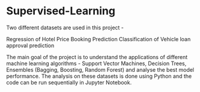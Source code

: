# Supervised-Learning
Two different datasets are used in this project -

Regression of Hotel Price Booking Prediction
Classification of Vehicle loan approval prediction

The main goal of the project is to understand the applications of different machine learning algorithms - Support Vector Machines, Decision Trees, Ensembles (Bagging, Boosting, Random Forest) and analyse the best model performance. The analysis on these datasets is done using Python and the code can be run sequentially in Jupyter Notebook.
